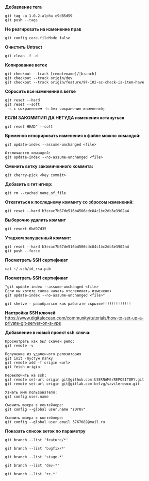 **Добавление тега**<br/>
```
git tag -a 1.0.2-alpha c9d85d59
git push --tags
```

**Не реагировать на изменение прав**<br/>
```
git config core.fileMode false
```

**Очистить Untrect**<br/>
```
git clean -f -d
```

**Копирование веток**<br/>
```
git checkout --track [remotename]/[branch]
git checkout --track origin/dev
git checkout --track origin/feature/97-102-az-check-is-item-have
```

**Сбросить все изменения в ветке**<br/>
```
git reset --hard
git reset --soft 
 -s с сохранением -h без сохранения изменений;
```

**ЕСЛИ ЗАКОМИТИЛ ДА НЕТУДА изменения остануться**<br/>
```
git reset HEAD^ --soft
```

**Временно игнорировать изменения в файле можно командой:**<br/>
```
git update-index --assume-unchanged <file>

Отключается командой:
git update-index --no-assume-unchanged <file>
```

**Сменить ветку закомиченного коммита:**<br/>
```
git cherry-pick <key commit>
```

**Добавить в гит игнор:**<br/>
```
git rm --cached name_of_file
```

**Откатиться к последнему коммиту со збросом изменений:**<br/>
```
git reset --hard b3ecac7b67de516b4506cdc84c1bc2db3e3902a4
```

**Выборочно удалить коммит**<br/>
```
git revert 6bd97d35
```

**Утадяем запушенный коммит:**<br/>
```
git reset --hard b3ecac7b67de516b4506cdc84c1bc2db3e3902a4
git push --force
```

**Посмотреть SSH сертификат**<br/>
```
cat ~/.ssh/id_rsa.pub
```

**Посмотреть SSH сертификат**<br/>
```
"git update-index --assume-unchanged <file>
Если вы хотите снова начать отслеживать изменения
git update-index --no-assume-unchanged <file>"

git shelve - разобраться как работате скрытие!!!!!!!!!!!!!
```

**Настройка SSH ключей**<br/>
https://www.digitalocean.com/community/tutorials/how-to-set-up-a-private-git-server-on-a-vps

**Добавление в новый проект ssh ключа:**<br/>
```
Просмотреть как был скачен репо:	
git remote -v	

Получение из удаленного репозитория	
git init -пустую папку	
git remote add -f origin <url>	
git fetch origin	

Переключить на ssh:	
git remote set-url origin git@github.com:USERNAME/REPOSITORY.git	
git remote set-url origin git@gitlab.com:belvg/savilerowco.git	

Узнать имя пользователя:	
git config user.name	

Сменить юзера в контейнере:	
git config --global user.name "z0r0v"

Сменить юзера в контейнере:	
git config --global user.email 3767082@mail.ru	
```

**Показать список веток по параметру**<br/>
```
git branch --list 'feature/*'
```
```
git branch --list 'bugfix/*'
```
```
git branch --list 'stage-*'
```
```
git branch --list 'dev-*'
```
```
git branch --list 'rc-*'
```
